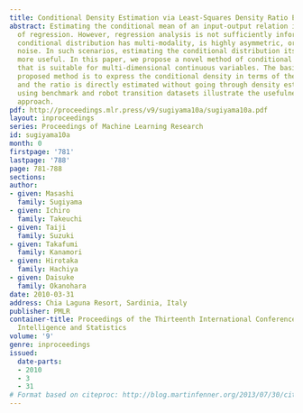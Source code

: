```yaml
---
title: Conditional Density Estimation via Least-Squares Density Ratio Estimation
abstract: Estimating the conditional mean of an input-output relation is the goal
  of regression. However, regression analysis is not sufficiently informative if the
  conditional distribution has multi-modality, is highly asymmetric, or contains heteroscedastic
  noise. In such scenarios, estimating the conditional distribution itself would be
  more useful. In this paper, we propose a novel method of conditional density estimation
  that is suitable for multi-dimensional continuous variables. The basic idea of the
  proposed method is to express the conditional density in terms of the density ratio
  and the ratio is directly estimated without going through density estimation. Experiments
  using benchmark and robot transition datasets illustrate the usefulness of the proposed
  approach.
pdf: http://proceedings.mlr.press/v9/sugiyama10a/sugiyama10a.pdf
layout: inproceedings
series: Proceedings of Machine Learning Research
id: sugiyama10a
month: 0
firstpage: '781'
lastpage: '788'
page: 781-788
sections: 
author:
- given: Masashi
  family: Sugiyama
- given: Ichiro
  family: Takeuchi
- given: Taiji
  family: Suzuki
- given: Takafumi
  family: Kanamori
- given: Hirotaka
  family: Hachiya
- given: Daisuke
  family: Okanohara
date: 2010-03-31
address: Chia Laguna Resort, Sardinia, Italy
publisher: PMLR
container-title: Proceedings of the Thirteenth International Conference on Artificial
  Intelligence and Statistics
volume: '9'
genre: inproceedings
issued:
  date-parts:
  - 2010
  - 3
  - 31
# Format based on citeproc: http://blog.martinfenner.org/2013/07/30/citeproc-yaml-for-bibliographies/
---
```

